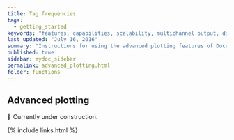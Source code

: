 ```yaml
---
title: Tag frequencies
tags:
  - getting_started
keywords: "features, capabilities, scalability, multichannel output, dita, hats, comparison, benefits"
last_updated: "July 16, 2016"
summary: "Instructions for using the advanced plotting features of DocuScope CA."
published: true
sidebar: mydoc_sidebar
permalink: advanced_plotting.html
folder: functions
---
```



## Advanced plotting

:hammer: Currently under construction.

{% include links.html %}
